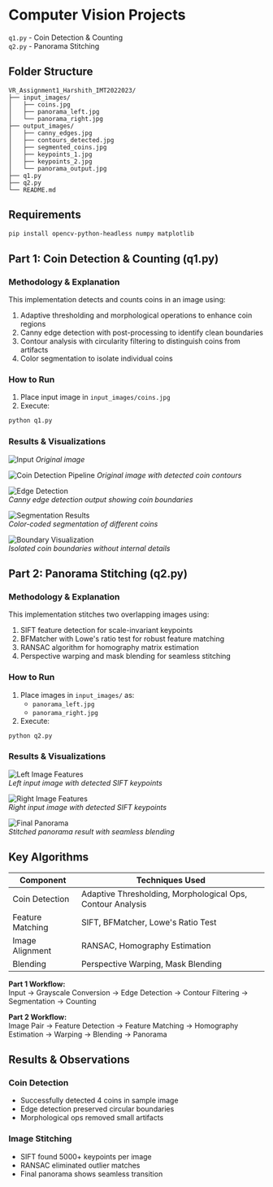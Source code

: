 # Computer Vision Projects
`q1.py` - Coin Detection & Counting  
`q2.py` - Panorama Stitching

## Folder Structure  
```
VR_Assignment1_Harshith_IMT2022023/
├── input_images/
│   ├── coins.jpg
│   ├── panorama_left.jpg
│   └── panorama_right.jpg
├── output_images/
│   ├── canny_edges.jpg
│   ├── contours_detected.jpg
│   ├── segmented_coins.jpg
│   ├── keypoints_1.jpg
│   ├── keypoints_2.jpg
│   └── panorama_output.jpg
├── q1.py
├── q2.py
└── README.md
```
## Requirements
```bash
pip install opencv-python-headless numpy matplotlib
```

## Part 1: Coin Detection & Counting (q1.py)
### Methodology & Explanation
This implementation detects and counts coins in an image using:
1. Adaptive thresholding and morphological operations to enhance coin regions
2. Canny edge detection with post-processing to identify clean boundaries
3. Contour analysis with circularity filtering to distinguish coins from artifacts
4. Color segmentation to isolate individual coins
### How to Run  
1. Place input image in `input_images/coins.jpg`  
2. Execute:  
```bash
python q1.py
```
### Results & Visualizations 
![Input](./input_images/coins.jpg)
*Original image*

![Coin Detection Pipeline](./output_images/contours_detected.jpg)
*Original image with detected coin contours*


![Edge Detection](./output_images/canny_edges.jpg)  
*Canny edge detection output showing coin boundaries*

![Segmentation Results](./output_images/segmented_coins.jpg)  
*Color-coded segmentation of different coins*

![Boundary Visualization](./output_images/coin_boundaries.jpg)  
*Isolated coin boundaries without internal details*

## Part 2: Panorama Stitching (q2.py)
### Methodology & Explanation
This implementation stitches two overlapping images using:
1. SIFT feature detection for scale-invariant keypoints
2. BFMatcher with Lowe's ratio test for robust feature matching
3. RANSAC algorithm for homography matrix estimation
4. Perspective warping and mask blending for seamless stitching

### How to Run  
1. Place images in `input_images/` as:  
   - `panorama_left.jpg`  
   - `panorama_right.jpg`  
2. Execute:  
```bash
python q2.py
```

### Results & Visualizations
![Left Image Features](./output_images/left_image_keypoints.jpg)  
*Left input image with detected SIFT keypoints*

![Right Image Features](./output_images/right_image_keypoints.jpg)  
*Right input image with detected SIFT keypoints*

![Final Panorama](./output_images/final_panorama.jpg)  
*Stitched panorama result with seamless blending*

## Key Algorithms
| Component          | Techniques Used                     |
|--------------------|-------------------------------------|
| Coin Detection     | Adaptive Thresholding, Morphological Ops, Contour Analysis |
| Feature Matching   | SIFT, BFMatcher, Lowe's Ratio Test  |
| Image Alignment    | RANSAC, Homography Estimation       |
| Blending           | Perspective Warping, Mask Blending  |


**Part 1 Workflow:**  
Input → Grayscale Conversion → Edge Detection → Contour Filtering → Segmentation → Counting

**Part 2 Workflow:**  
Image Pair → Feature Detection → Feature Matching → Homography Estimation → Warping → Blending → Panorama


## Results & Observations  

### Coin Detection  
- Successfully detected 4 coins in sample image  
- Edge detection preserved circular boundaries  
- Morphological ops removed small artifacts  

### Image Stitching  
- SIFT found 5000+ keypoints per image  
- RANSAC eliminated outlier matches  
- Final panorama shows seamless transition 

